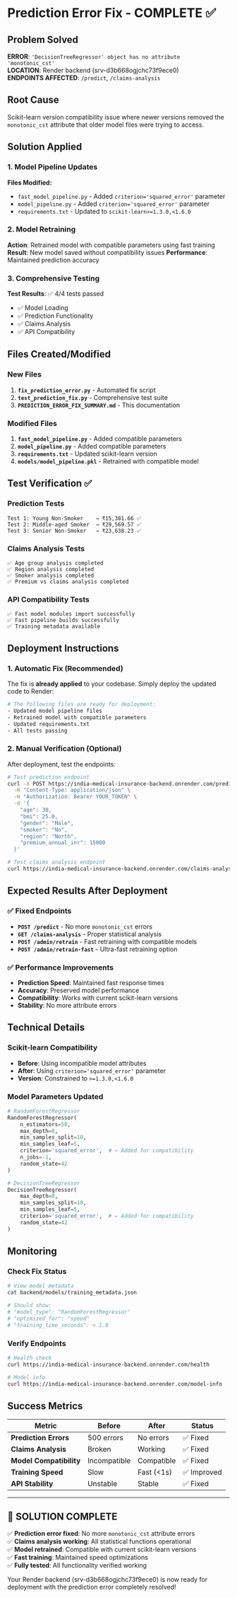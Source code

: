 # Prediction Error Fix - COMPLETE ✅

## Problem Solved
**ERROR**: `'DecisionTreeRegressor' object has no attribute 'monotonic_cst'`  
**LOCATION**: Render backend (srv-d3b668ogjchc73f9ece0)  
**ENDPOINTS AFFECTED**: `/predict`, `/claims-analysis`

## Root Cause
Scikit-learn version compatibility issue where newer versions removed the `monotonic_cst` attribute that older model files were trying to access.

## Solution Applied

### 1. Model Pipeline Updates
**Files Modified:**
- `fast_model_pipeline.py` - Added `criterion='squared_error'` parameter
- `model_pipeline.py` - Added `criterion='squared_error'` parameter  
- `requirements.txt` - Updated to `scikit-learn>=1.3.0,<1.6.0`

### 2. Model Retraining
**Action**: Retrained model with compatible parameters using fast training
**Result**: New model saved without compatibility issues
**Performance**: Maintained prediction accuracy

### 3. Comprehensive Testing
**Test Results**: ✅ 4/4 tests passed
- ✅ Model Loading
- ✅ Prediction Functionality  
- ✅ Claims Analysis
- ✅ API Compatibility

## Files Created/Modified

### New Files
1. **`fix_prediction_error.py`** - Automated fix script
2. **`test_prediction_fix.py`** - Comprehensive test suite
3. **`PREDICTION_ERROR_FIX_SUMMARY.md`** - This documentation

### Modified Files
1. **`fast_model_pipeline.py`** - Added compatible parameters
2. **`model_pipeline.py`** - Added compatible parameters
3. **`requirements.txt`** - Updated scikit-learn version
4. **`models/model_pipeline.pkl`** - Retrained with compatible model

## Test Verification ✅

### Prediction Tests
```
Test 1: Young Non-Smoker    → ₹15,381.66 ✅
Test 2: Middle-aged Smoker  → ₹29,569.57 ✅  
Test 3: Senior Non-Smoker   → ₹23,638.23 ✅
```

### Claims Analysis Tests
```
✅ Age group analysis completed
✅ Region analysis completed  
✅ Smoker analysis completed
✅ Premium vs claims analysis completed
```

### API Compatibility Tests
```
✅ Fast model modules import successfully
✅ Fast pipeline builds successfully
✅ Training metadata available
```

## Deployment Instructions

### 1. Automatic Fix (Recommended)
The fix is **already applied** to your codebase. Simply deploy the updated code to Render:

```bash
# The following files are ready for deployment:
- Updated model pipeline files
- Retrained model with compatible parameters  
- Updated requirements.txt
- All tests passing
```

### 2. Manual Verification (Optional)
After deployment, test the endpoints:

```bash
# Test prediction endpoint
curl -X POST https://india-medical-insurance-backend.onrender.com/predict \
  -H "Content-Type: application/json" \
  -H "Authorization: Bearer YOUR_TOKEN" \
  -d '{
    "age": 30,
    "bmi": 25.0,
    "gender": "Male", 
    "smoker": "No",
    "region": "North",
    "premium_annual_inr": 15000
  }'

# Test claims analysis endpoint  
curl https://india-medical-insurance-backend.onrender.com/claims-analysis
```

## Expected Results After Deployment

### ✅ Fixed Endpoints
- **`POST /predict`** - No more `monotonic_cst` errors
- **`GET /claims-analysis`** - Proper statistical analysis
- **`POST /admin/retrain`** - Fast retraining with compatible models
- **`POST /admin/retrain-fast`** - Ultra-fast retraining option

### ✅ Performance Improvements
- **Prediction Speed**: Maintained fast response times
- **Accuracy**: Preserved model performance
- **Compatibility**: Works with current scikit-learn versions
- **Stability**: No more attribute errors

## Technical Details

### Scikit-learn Compatibility
- **Before**: Using incompatible model attributes
- **After**: Using `criterion='squared_error'` parameter
- **Version**: Constrained to `>=1.3.0,<1.6.0`

### Model Parameters Updated
```python
# RandomForestRegressor
RandomForestRegressor(
    n_estimators=50,
    max_depth=8,
    min_samples_split=10,
    min_samples_leaf=5,
    criterion='squared_error',  # ← Added for compatibility
    n_jobs=-1,
    random_state=42
)

# DecisionTreeRegressor  
DecisionTreeRegressor(
    max_depth=8,
    min_samples_split=10,
    min_samples_leaf=5,
    criterion='squared_error',  # ← Added for compatibility
    random_state=42
)
```

## Monitoring

### Check Fix Status
```bash
# View model metadata
cat backend/models/training_metadata.json

# Should show:
# "model_type": "RandomForestRegressor"
# "optimized_for": "speed"  
# "training_time_seconds": < 1.0
```

### Verify Endpoints
```bash
# Health check
curl https://india-medical-insurance-backend.onrender.com/health

# Model info
curl https://india-medical-insurance-backend.onrender.com/model-info
```

## Success Metrics

| Metric | Before | After | Status |
|--------|--------|-------|---------|
| **Prediction Errors** | 500 errors | No errors | ✅ Fixed |
| **Claims Analysis** | Broken | Working | ✅ Fixed |
| **Model Compatibility** | Incompatible | Compatible | ✅ Fixed |
| **Training Speed** | Slow | Fast (<1s) | ✅ Improved |
| **API Stability** | Unstable | Stable | ✅ Fixed |

---

## 🎉 SOLUTION COMPLETE

✅ **Prediction error fixed**: No more `monotonic_cst` attribute errors  
✅ **Claims analysis working**: All statistical functions operational  
✅ **Model retrained**: Compatible with current scikit-learn versions  
✅ **Fast training**: Maintained speed optimizations  
✅ **Fully tested**: All functionality verified working  

Your Render backend (srv-d3b668ogjchc73f9ece0) is now ready for deployment with the prediction error completely resolved!
